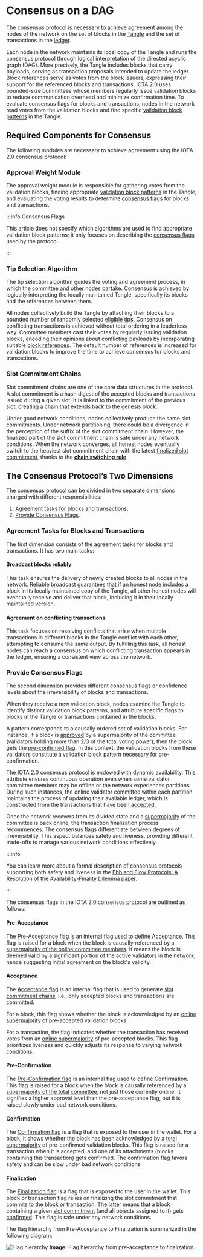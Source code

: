 # Consensus on a DAG

The consensus protocol is necessary to achieve agreement among the nodes of the network on the set of blocks in the [Tangle](preliminaries.md#about-blocks-and-the-tangle) and the set of transactions in the [ledger](preliminaries.md#reality-based-utxo-ledger).

Each node in the network maintains its local copy of the Tangle and runs the consensus protocol through logical interpretation of the directed acyclic graph (DAG). More precisely, the Tangle includes blocks that carry payloads, serving as transaction proposals intended to update the ledger. Block references serve as votes from the block issuers, expressing their support for the referenced blocks and transactions. IOTA 2.0 uses bounded-size committees whose members regularly issue validation blocks to reduce communication overhead and minimize confirmation time. To evaluate consensus flags for blocks and transactions, nodes in the network read votes from the validation blocks and find specific [validation block patterns](#provide-consensus-flags) in the Tangle.

## Required Components for Consensus

The following modules are necessary to achieve agreement using the IOTA 2.0 consensus protocol:

### Approval Weight Module

The approval weight module is responsible for gathering votes from the validation blocks, finding appropriate [validation block patterns](#provide-consensus-flags) in the Tangle, and evaluating the voting results to determine [consensus flags](consensus-flags.md) for blocks and transactions.

:::info Consensus Flags

This article does not specify which algorithms are used to find appropriate validation block patterns; it only focuses on describing the [consensus flags](consensus-flags.md) used by the protocol.

:::

### Tip Selection Algorithm

The tip selection algorithm guides the voting and agreement process, in which the committee and other nodes partake. Consensus is achieved by logically interpreting the locally maintained Tangle, specifically its blocks and the references between them.

All nodes collectively build the Tangle by attaching their blocks to a bounded number of randomly selected [eligible tips](tip-selection-algorithm.md#eligible-tips). Consensus on conflicting transactions is achieved without total ordering in a leaderless way. Committee members cast their votes by regularly issuing validation blocks, encoding their opinions about conflicting payloads by incorporating suitable [block references](preliminaries.md#block-references). The default number of references is increased for validation blocks to improve the time to achieve consensus for blocks and transactions.

### Slot Commitment Chains

Slot commitment chains are one of the core data structures in the protocol. A slot commitment is a hash digest of the accepted blocks and transactions issued during a given slot. It is linked to the commitment of the previous slot, creating a chain that extends back to the genesis block.

Under good network conditions, nodes collectively produce the same slot commitments. Under network partitioning, there could be a divergence in the perception of the suffix of the slot commitment chain. However, the finalized part of the slot commitment chain is safe under any network conditions. When the network converges, all honest nodes eventually switch to the heaviest slot commitment chain with the latest [finalized slot commitment](#finalization), thanks to the **[chain switching rule](chain-switching-rule.md)**.

## The Consensus Protocol’s Two Dimensions

The consensus protocol can be divided in two separate dimensions charged with different responsibilities:

1. [Agreement tasks for blocks and transactions](#agreement-tasks-for-blocks-and-transactions).
2. [Provide Consensus Flags](#provide-consensus-flags).

### Agreement Tasks for Blocks and Transactions

The first dimension consists of the agreement tasks for blocks and transactions. It has two main tasks:

#### Broadcast blocks reliably

This task ensures the delivery of newly created blocks to all nodes in the network. Reliable broadcast guarantees that if an honest node includes a block in its locally maintained copy of the Tangle, all other honest nodes will eventually receive and deliver that block, including it in their locally maintained version.

#### Agreement on conflicting transactions

This task focuses on resolving conflicts that arise when multiple transactions in different blocks in the Tangle conflict with each other, attempting to consume the same output. By fulfilling this task, all honest nodes can reach a consensus on which conflicting transaction appears in the ledger, ensuring a consistent view across the network.

### Provide Consensus Flags

The second dimension provides different consensus flags or confidence levels about the irreversibility of blocks and transactions.

When they receive a new validation block, nodes examine the Tangle to identify distinct validation block patterns, and attribute specific flags to blocks in the Tangle or transactions contained in the blocks.

A pattern corresponds to a causally ordered set of validation blocks. For instance, if a block is [approved](preliminaries.md#about-blocks-and-the-tangle) by a supermajority of the committee (validators holding more than $2/3$ of the total voting power), then the block gets the [pre-confirmed flag](#pre-confirmation). In this context, the validation blocks from these validators constitute a validation block pattern necessary for pre-confirmation.

The IOTA 2.0 consensus protocol is endowed with dynamic availability. This attribute ensures continuous operation even when some validator committee members may be offline or the network experiences partitions. During such instances, the online validator committee within each partition maintains the process of updating their available ledger, which is constructed from the transactions that have been [accepted](#acceptance).

Once the network recovers from its divided state and a [supermajority](preliminaries.md#total-and-online-supermajority) of the committee is back online, the transaction finalization process recommences. The consensus flags differentiate between degrees of irreversibility. This aspect balances safety and liveness, providing different trade-offs to manage various network conditions effectively.

:::info

You can learn more about a formal description of consensus protocols supporting both safety and liveness in the [Ebb and Flow Protocols: A Resolution of the Availability-Finality Dilemma  paper](https://arxiv.org/pdf/2009.04987).

:::

The consensus flags in the IOTA 2.0 consensus protocol are outlined as follows:

#### Pre-Acceptance

The [Pre-Acceptance flag](consensus-flags.md#pre-acceptance-flag) is an internal flag used to define Acceptance. This flag is raised for a block when the block is causally referenced by a [supermajority of the online committee members](preliminaries.md#total-and-online-supermajority). It means the block is deemed valid by a significant portion of the active validators in the network, hence suggesting initial agreement on the block's validity.

#### Acceptance

The [Acceptance flag](consensus-flags.md#acceptance-flag) is an internal flag that is used to generate [slot commitment chains](#slot-commitment-chains), i.e., only accepted blocks and transactions are committed.

For a block, this flag shows whether the block is acknowledged by an [online supermajority](preliminaries.md#total-and-online-supermajority) of pre-accepted validation blocks.

For a transaction, the flag indicates whether the transaction has received votes from an [online supermajority](preliminaries.md#total-and-online-supermajority) of pre-accepted blocks. This flag prioritizes liveness and quickly adjusts its response to varying network conditions.

#### Pre-Confirmation

The [Pre-Confirmation flag](consensus-flags.md#pre-confirmation-flag) is an internal flag used to define Confirmation. This flag is raised for a block when the block is causally referenced by a [supermajority of the total committee](preliminaries.md#total-and-online-supermajority), not just those currently online. It signifies a higher approval level than the pre-acceptance flag, but it is raised slowly under bad network conditions.

#### Confirmation

The [Confirmation flag](consensus-flags.md#confirmation-flag) is a flag that is exposed to the user in the wallet. For a block, it shows whether the block has been acknowledged by a [total supermajority](preliminaries.md#total-and-online-supermajority) of pre-confirmed validation blocks. This flag is raised for a transaction when it is accepted, and one of its attachments (blocks containing this transaction) gets confirmed. The confirmation flag favors safety and can be slow under bad network conditions.

#### Finalization

The [Finalization flag](consensus-flags.md#finalization-flag) is a flag that is exposed to the user in the wallet. This block or transaction flag relies on finalizing the slot commitment that commits to the block or transaction. The latter means that a block containing a given [slot commitment](preliminaries.md#slot-commitment-chain) (and all objects assigned to it) gets [confirmed](consensus-flags.md#confirmation-flag). This flag is safe under any network conditions.

The flag hierarchy from Pre-Acceptance to Finalization is summarized in the following diagram:

![Flag hierarchy](/img/learn/protocols/iota2.0/core-concepts/consensus/flag-hierarchy.png 'Flag heirerchy.')
**Image:** Flag hierarchy from pre-acceptance to finalization.
